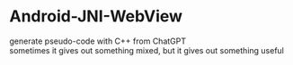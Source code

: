 # Android-JNI-WebView
generate pseudo-code with C++ from ChatGPT  
sometimes it gives out something mixed, but it gives out something useful
